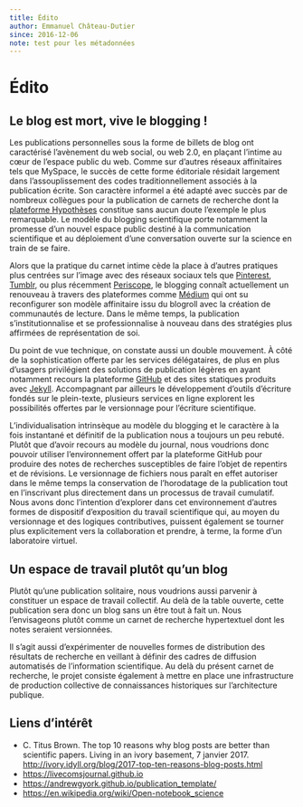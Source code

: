 ```yaml
---
title: Édito
author: Emmanuel Château-Dutier
since: 2016-12-06
note: test pour les métadonnées
---
```


# Édito

## Le blog est mort, vive le blogging !

Les publications personnelles sous la forme de billets de blog ont caractérisé l’avènement du web social, ou web 2.0, en plaçant l’intime au cœur de l’espace public du web. Comme sur d’autres réseaux affinitaires tels que MySpace, le succès de cette forme éditoriale résidait largement dans l’assouplissement des codes traditionnellement associés à la publication écrite. Son caractère informel a été adapté avec succès par de nombreux collègues pour la publication de carnets de recherche dont la [plateforme Hypothèses](http://hypotheses.org) constitue sans aucun doute l’exemple le plus remarquable. Le modèle du blogging scientifique porte notamment la promesse d’un nouvel espace public destiné à la communication scientifique et au déploiement d’une conversation ouverte sur la science en train de se faire.

Alors que la pratique du carnet intime cède la place à d’autres pratiques plus centrées sur l’image avec des réseaux sociaux tels que [Pinterest](https://pinterest.com), [Tumblr](https://www.tumblr.com), ou plus récemment [Periscope](https://www.periscope.tv), le blogging connaît actuellement un renouveau à travers des plateformes comme [Médium](https://medium.com) qui ont su reconfigurer son modèle affinitaire issu du blogroll avec la création de communautés de lecture. Dans le même temps, la publication s’institutionnalise et se professionnalise à nouveau dans des stratégies plus affirmées de représentation de soi.

Du point de vue technique, on constate aussi un double mouvement. À côté de la sophistication offerte par les services délégataires, de plus en plus d’usagers privilégient des solutions de publication légères en ayant notamment recours la plateforme [GitHub](https://github.com) et des sites statiques produits avec [Jekyll](https://jekyllrb.com). Accompagnant par ailleurs le développement d’outils d’écriture fondés sur le plein-texte, plusieurs services en ligne explorent les possibilités offertes par le versionnage pour l’écriture scientifique.

L’individualisation intrinsèque au modèle du blogging et le caractère à la fois instantané et définitif de la publication nous a toujours un peu rebuté. Plutôt que d’avoir recours au modèle du journal, nous voudrions donc pouvoir utiliser l’environnement offert par la plateforme GitHub pour produire des notes de recherches susceptibles de faire l’objet de repentirs et de révisions. Le versionnage de fichiers nous paraît en effet autoriser dans le même temps la conservation de l’horodatage de la publication tout en l’inscrivant plus directement dans un processus de travail cumulatif. Nous avons donc l’intention d’explorer dans cet environnement d’autres formes de dispositif d’exposition du travail scientifique qui, au moyen du versionnage et des logiques contributives, puissent également se tourner plus explicitement vers la collaboration et prendre, à terme, la forme d’un laboratoire virtuel.

## Un espace de travail plutôt qu’un blog

Plutôt qu’une publication solitaire, nous voudrions aussi parvenir à constituer un espace de travail collectif. Au delà de la table ouverte, cette publication sera donc un blog sans un être tout à fait un. Nous l’envisageons plutôt comme un carnet de recherche hypertextuel dont les notes seraient versionnées.

Il s’agit aussi d’expérimenter de nouvelles formes de distribution des résultats de recherche en veillant à définir des cadres de diffusion automatisés de l’information scientifique. Au delà du présent carnet de recherche, le projet consiste également à mettre en place une infrastructure de production collective de connaissances historiques sur l’architecture publique.

## Liens d’intérêt

- C. Titus Brown. The top 10 reasons why blog posts are better than scientific papers. Living in an ivory basement, 7 janvier 2017. http://ivory.idyll.org/blog/2017-top-ten-reasons-blog-posts.html
- https://livecomsjournal.github.io
- https://andrewgyork.github.io/publication_template/
- https://en.wikipedia.org/wiki/Open-notebook_science